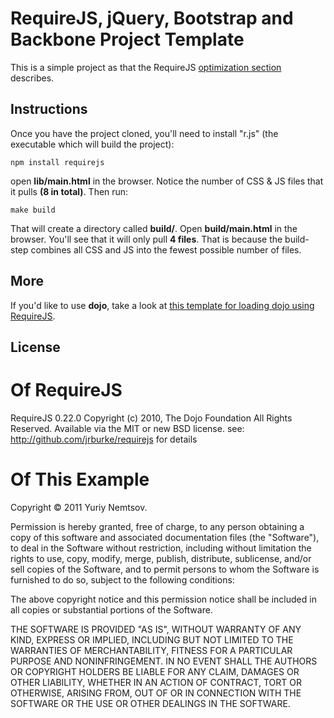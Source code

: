 RequireJS, jQuery, Bootstrap and Backbone Project Template
==========================================================

This is a simple project as that the RequireJS [optimization section](http://requirejs.org/docs/optimization.html) 
describes.


## Instructions

Once you have the project cloned, you'll need to install "r.js" (the
executable which will build the project):

    npm install requirejs
    

open **lib/main.html** in the browser. Notice the number of 
CSS & JS files that it pulls **(8 in total)**. Then run: 

    make build

That will create a directory called **build/**. Open **build/main.html** in the browser.
You'll see that it will only pull **4 files**. That is because the build-step combines 
all CSS and JS into the fewest possible number of files.


## More

If you'd like to use **dojo**, take a look at 
[this template for loading dojo using RequireJS](https://github.com/neonstalwart/dojo-requirejs-template).


## License

# Of RequireJS 

RequireJS 0.22.0 Copyright (c) 2010, The Dojo Foundation All Rights Reserved.
Available via the MIT or new BSD license.
see: http://github.com/jrburke/requirejs for details


# Of This Example

Copyright &copy; 2011 Yuriy Nemtsov.

Permission is hereby granted, free of charge, to any person obtaining a copy of this software 
and associated documentation files (the "Software"), to deal in the Software without restriction, 
including without limitation the rights to use, copy, modify, merge, publish, distribute, sublicense, 
and/or sell copies of the Software, and to permit persons to whom the Software is furnished to do so, 
subject to the following conditions:

The above copyright notice and this permission notice shall be included in all copies or substantial 
portions of the Software.

THE SOFTWARE IS PROVIDED "AS IS", WITHOUT WARRANTY OF ANY KIND, EXPRESS OR IMPLIED, INCLUDING BUT NOT 
LIMITED TO THE WARRANTIES OF MERCHANTABILITY, FITNESS FOR A PARTICULAR PURPOSE AND NONINFRINGEMENT. 
IN NO EVENT SHALL THE AUTHORS OR COPYRIGHT HOLDERS BE LIABLE FOR ANY CLAIM, DAMAGES OR OTHER LIABILITY,
WHETHER IN AN ACTION OF CONTRACT, TORT OR OTHERWISE, ARISING FROM, OUT OF OR IN CONNECTION WITH THE 
SOFTWARE OR THE USE OR OTHER DEALINGS IN THE SOFTWARE.

